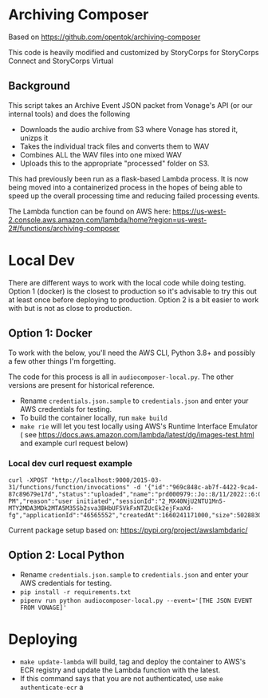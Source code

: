 # Archiving Composer # 

Based on https://github.com/opentok/archiving-composer

This code is heavily modified and customized by StoryCorps for StoryCorps Connect and StoryCorps Virtual
## Background ##    
This script takes an Archive Event JSON packet from Vonage's API (or our internal tools) and does the following

* Downloads the audio archive from S3 where Vonage has stored it, unizps it
* Takes the individual track files and converts them to WAV
* Combines ALL the WAV files into one mixed WAV
* Uploads this to the appropriate "processed" folder on S3.

This had previously been run as a flask-based Lambda process. It is now being moved into a containerized process in the hopes of being able to speed up the overall processing time and reducing failed processing events.

The Lambda function can be found on AWS here: https://us-west-2.console.aws.amazon.com/lambda/home?region=us-west-2#/functions/archiving-composer
# Local Dev #

There are different ways to work with the local code while doing testing. Option 1 (docker) is the closest to production so it's advisable to try this out at least once before deploying to production. Option 2 is a bit easier to work with but is not as close to production.

## Option 1: Docker ##
To work with the below, you'll need the AWS CLI, Python 3.8+ and possibly a few other things I'm forgetting.

The code for this process is all in `audiocomposer-local.py`. The other versions are present for historical reference.

* Rename `credentials.json.sample` to `credentials.json` and enter your AWS credentials for testing.
* To build the container locally, run `make build`
* `make rie` will let you test locally using AWS's Runtime Interface Emulator ( see https://docs.aws.amazon.com/lambda/latest/dg/images-test.html and example curl request below)

### Local dev curl request example ###
```
curl -XPOST "http://localhost:9000/2015-03-31/functions/function/invocations" -d '{"id":"969c848c-ab7f-4422-9ca4-87c89679e17d","status":"uploaded","name":"prd000979::Jo::8/11/2022::6:06:10 PM","reason":"user initiated","sessionId":"2_MX40NjU2NTU1Mn5-MTY2MDA3MDk2MTA5M35Sb2sva3BHbUF5VkFxNTZUcEk2ejFxaXd-fg","applicationId":"46565552","createdAt":1660241171000,"size":50288301,"duration":295,"outputMode":"individual","streamMode":"auto","hasAudio":true,"hasVideo":true,"sha256sum":"FfqrOb5ohj6Vahst4ixBxsoCT1WRWkXVJaenwcjNXw0=","password":"","updatedAt":1660241500000,"multiArchiveTag":"","event":"archive","partnerId":46565552,"projectId":46565552,"url":null}'
```

Current package setup based on: https://pypi.org/project/awslambdaric/

## Option 2: Local Python ##
* Rename `credentials.json.sample` to `credentials.json` and enter your AWS credentials for testing.
* `pip install -r requirements.txt`
* `pipenv run python audiocomposer-local.py --event='[THE JSON EVENT FROM VONAGE]'`

# Deploying #

* `make update-lambda` will build, tag and deploy the container to AWS's ECR registry and update the Lambda function with the latest.
* If this command says that you are not authenticated, use `make authenticate-ecr`
a
